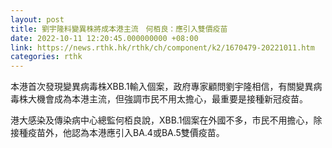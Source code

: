```yaml
---
layout: post
title: 劉宇隆料變異株將成本港主流　何栢良：應引入雙價疫苗
date: 2022-10-11 12:20:45.000000000 +08:00
link: https://news.rthk.hk/rthk/ch/component/k2/1670479-20221011.htm
categories: rthk
---
```


本港首次發現變異病毒株XBB.1輸入個案，政府專家顧問劉宇隆相信，有關變異病毒株大機會成為本港主流，但強調市民不用太擔心，最重要是接種新冠疫苗。

港大感染及傳染病中心總監何栢良說，XBB.1個案在外國不多，市民不用擔心，除接種疫苗外，他認為本港應引入BA.4或BA.5雙價疫苗。
